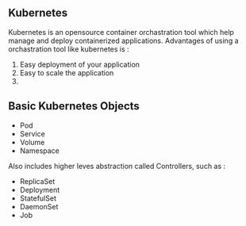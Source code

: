 ## Kubernetes
Kubernetes is an opensource container orchastration tool which help manage and deploy containerized applications. Advantages of using a orchastration tool like kubernetes is :
1. Easy deployment of your application
2. Easy to scale the application
3. 


## Basic Kubernetes Objects
- Pod
- Service
- Volume
- Namespace

Also includes higher leves abstraction called Controllers, such as :
- ReplicaSet
- Deployment
- StatefulSet
- DaemonSet
- Job